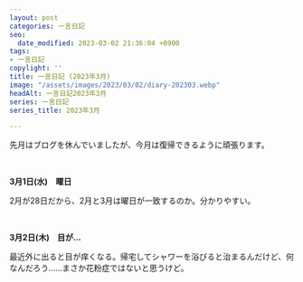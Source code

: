 ```yaml
---
layout: post
categories: 一言日記
seo:
  date_modified: 2023-03-02 21:36:04 +0900
tags:
- 一言日記
copylight: ''
title: 一言日記 (2023年3月)
image: "/assets/images/2023/03/02/diary-202303.webp"
headAlt: 一言日記2023年3月
series: 一言日記
series_title: 2023年3月

---
```

先月はブログを休んでいましたが、今月は復帰できるように頑張ります。

<br>

**3月1日(水)　曜日**

2月が28日だから、2月と3月は曜日が一致するのか。分かりやすい。

<br>

**3月2日(木)　目が…**

最近外に出ると目が痒くなる。帰宅してシャワーを浴びると治まるんだけど、何なんだろう……まさか花粉症ではないと思うけど。
